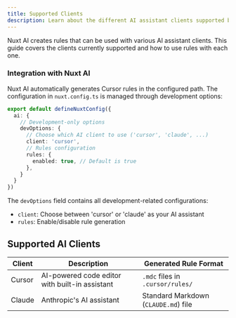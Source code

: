 ```yaml
---
title: Supported Clients
description: Learn about the different AI assistant clients supported by Nuxt AI rules.
---
```


Nuxt AI creates rules that can be used with various AI assistant clients. This guide covers the clients currently supported and how to use rules with each one.

### Integration with Nuxt AI

Nuxt AI automatically generates Cursor rules in the configured path. The configuration in `nuxt.config.ts` is managed through development options:

```ts [nuxt.config.ts]
export default defineNuxtConfig({
  ai: {
    // Development-only options
    devOptions: {
      // Choose which AI client to use ('cursor', 'claude', ...)
      client: 'cursor',
      // Rules configuration
      rules: {
        enabled: true, // Default is true
      },
    }
  }
})
```

The `devOptions` field contains all development-related configurations:
- `client`: Choose between 'cursor' or 'claude' as your AI assistant
- `rules`: Enable/disable rule generation

## Supported AI Clients

| Client | Description | Generated Rule Format |
|--------|-------------|-------------|
| Cursor | AI-powered code editor with built-in assistant | `.mdc` files in `.cursor/rules/` |
| Claude | Anthropic's AI assistant | Standard Markdown (`CLAUDE.md`) file |
